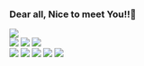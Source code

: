 ### <h3>Dear all, Nice to meet You!!👋</h3>   
<html>
<head>
<img src="https://capsule-render.vercel.app/api?type=wave&color=auto&height=300&section=header&text=capsule%20render&fontSize=90" />
</head>

<body>
<div>
<img src="https://img.shields.io/badge/Firebase-FFCA28?style=flat-square&logo=firebase&logoColor=white"/>
<img src ="https://img.shields.io/badge/JavaScript-3655FF?style=flat-square&logo=javascript&logoColor=white""/>
<img src ="https://img.shields.io/badge/Android-3DDC84?style=flat-square&logo=Android&logoColor=white""/>
  <div>
<img src ="https://img.shields.io/badge/Java-FF160B?style=flat-square&logo=Java&logoColor=white""/>
<img src ="https://img.shields.io/badge/Kotlin-352A71?style=flat-square&logo=Kotlin&logoColor=white""/>
<img src ="https://img.shields.io/badge/SpringBoot-6DB33F?style=flat-square&logo=SpringBoot&logoColor=white""/>
<img src ="https://img.shields.io/badge/Jenkins-D24939?logo=JenKins&logoColor=white""/>
<img src ="https://img.shields.io/badge/Gradle-02303A?logo=Gradle&logoColor=white""/>
                                                                                   </body>
                                                                                   </html>                                                            
<!--
**tjdtnsla0911/tjdtnsla0911** is a ✨ _special_ ✨ repository because its `README.md` (this file) appears on your GitHub profile.

Here are some ideas to get you started:

- 🔭 I’m currently working on ...
- 🌱 I’m currently learning ...
- 👯 I’m looking to collaborate on ...
- 🤔 I’m looking for help with ...
- 💬 Ask me about ...
- 📫 How to reach me: ...
- 😄 Pronouns: ...
- ⚡ Fun fact: ...
-->
